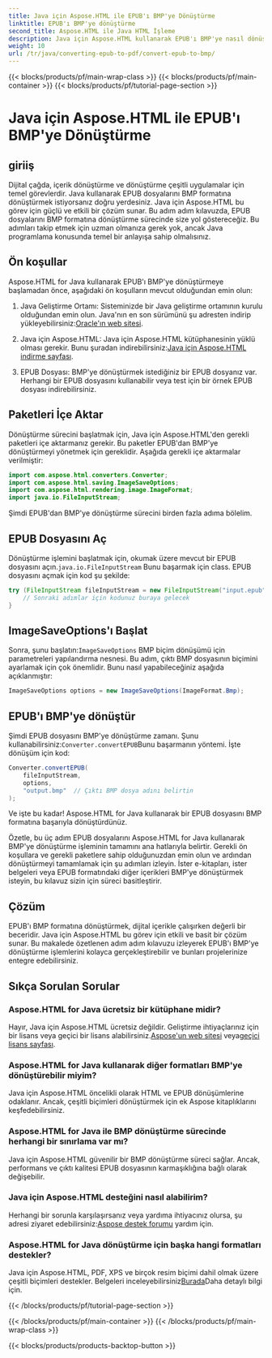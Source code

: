 ```yaml
---
title: Java için Aspose.HTML ile EPUB'ı BMP'ye Dönüştürme
linktitle: EPUB'ı BMP'ye dönüştürme
second_title: Aspose.HTML ile Java HTML İşleme
description: Java için Aspose.HTML kullanarak EPUB'ı BMP'ye nasıl dönüştüreceğinizi öğrenin. Etkili içerik dönüşümü için adım adım kılavuz.
weight: 10
url: /tr/java/converting-epub-to-pdf/convert-epub-to-bmp/
---
```


{{< blocks/products/pf/main-wrap-class >}}
{{< blocks/products/pf/main-container >}}
{{< blocks/products/pf/tutorial-page-section >}}

# Java için Aspose.HTML ile EPUB'ı BMP'ye Dönüştürme


## giriiş

Dijital çağda, içerik dönüştürme ve dönüştürme çeşitli uygulamalar için temel görevlerdir. Java kullanarak EPUB dosyalarını BMP formatına dönüştürmek istiyorsanız doğru yerdesiniz. Java için Aspose.HTML bu görev için güçlü ve etkili bir çözüm sunar. Bu adım adım kılavuzda, EPUB dosyalarını BMP formatına dönüştürme sürecinde size yol göstereceğiz. Bu adımları takip etmek için uzman olmanıza gerek yok, ancak Java programlama konusunda temel bir anlayışa sahip olmalısınız.

## Ön koşullar

Aspose.HTML for Java kullanarak EPUB'ı BMP'ye dönüştürmeye başlamadan önce, aşağıdaki ön koşulların mevcut olduğundan emin olun:

1.  Java Geliştirme Ortamı: Sisteminizde bir Java geliştirme ortamının kurulu olduğundan emin olun. Java'nın en son sürümünü şu adresten indirip yükleyebilirsiniz:[Oracle'ın web sitesi](https://www.oracle.com/java/technologies/javase-downloads.html).

2.  Java için Aspose.HTML: Java için Aspose.HTML kütüphanesinin yüklü olması gerekir. Bunu şuradan indirebilirsiniz:[Java için Aspose.HTML indirme sayfası](https://releases.aspose.com/html/java/).

3. EPUB Dosyası: BMP'ye dönüştürmek istediğiniz bir EPUB dosyanız var. Herhangi bir EPUB dosyasını kullanabilir veya test için bir örnek EPUB dosyası indirebilirsiniz.

## Paketleri İçe Aktar

Dönüştürme sürecini başlatmak için, Java için Aspose.HTML'den gerekli paketleri içe aktarmanız gerekir. Bu paketler EPUB'dan BMP'ye dönüştürmeyi yönetmek için gereklidir. Aşağıda gerekli içe aktarmalar verilmiştir:

```java
import com.aspose.html.converters.Converter;
import com.aspose.html.saving.ImageSaveOptions;
import com.aspose.html.rendering.image.ImageFormat;
import java.io.FileInputStream;
```

Şimdi EPUB'dan BMP'ye dönüştürme sürecini birden fazla adıma bölelim.

## EPUB Dosyasını Aç

 Dönüştürme işlemini başlatmak için, okumak üzere mevcut bir EPUB dosyasını açın.`java.io.FileInputStream` Bunu başarmak için class. EPUB dosyasını açmak için kod şu şekilde:

```java
try (FileInputStream fileInputStream = new FileInputStream("input.epub")) {
    // Sonraki adımlar için kodunuz buraya gelecek
}
```

## ImageSaveOptions'ı Başlat

 Sonra, şunu başlatın:`ImageSaveOptions` BMP biçim dönüşümü için parametreleri yapılandırma nesnesi. Bu adım, çıktı BMP dosyasının biçimini ayarlamak için çok önemlidir. Bunu nasıl yapabileceğiniz aşağıda açıklanmıştır:

```java
ImageSaveOptions options = new ImageSaveOptions(ImageFormat.Bmp);
```

## EPUB'ı BMP'ye dönüştür

 Şimdi EPUB dosyasını BMP'ye dönüştürme zamanı. Şunu kullanabilirsiniz:`Converter.convertEPUB`Bunu başarmanın yöntemi. İşte dönüşüm için kod:

```java
Converter.convertEPUB(
    fileInputStream,
    options,
    "output.bmp"  // Çıktı BMP dosya adını belirtin
);
```

Ve işte bu kadar! Aspose.HTML for Java kullanarak bir EPUB dosyasını BMP formatına başarıyla dönüştürdünüz.

Özetle, bu üç adım EPUB dosyalarını Aspose.HTML for Java kullanarak BMP'ye dönüştürme işleminin tamamını ana hatlarıyla belirtir. Gerekli ön koşullara ve gerekli paketlere sahip olduğunuzdan emin olun ve ardından dönüştürmeyi tamamlamak için şu adımları izleyin. İster e-kitapları, ister belgeleri veya EPUB formatındaki diğer içerikleri BMP'ye dönüştürmek isteyin, bu kılavuz sizin için süreci basitleştirir.

## Çözüm

EPUB'ı BMP formatına dönüştürmek, dijital içerikle çalışırken değerli bir beceridir. Java için Aspose.HTML bu görev için etkili ve basit bir çözüm sunar. Bu makalede özetlenen adım adım kılavuzu izleyerek EPUB'ı BMP'ye dönüştürme işlemlerini kolayca gerçekleştirebilir ve bunları projelerinize entegre edebilirsiniz.

## Sıkça Sorulan Sorular

### Aspose.HTML for Java ücretsiz bir kütüphane midir?
Hayır, Java için Aspose.HTML ücretsiz değildir. Geliştirme ihtiyaçlarınız için bir lisans veya geçici bir lisans alabilirsiniz.[Aspose'un web sitesi](https://purchase.aspose.com/buy) veya[geçici lisans sayfası](https://purchase.aspose.com/temporary-license/).

### Aspose.HTML for Java kullanarak diğer formatları BMP'ye dönüştürebilir miyim?
Java için Aspose.HTML öncelikli olarak HTML ve EPUB dönüşümlerine odaklanır. Ancak, çeşitli biçimleri dönüştürmek için ek Aspose kitaplıklarını keşfedebilirsiniz.

### Aspose.HTML for Java ile BMP dönüştürme sürecinde herhangi bir sınırlama var mı?
Java için Aspose.HTML güvenilir bir BMP dönüştürme süreci sağlar. Ancak, performans ve çıktı kalitesi EPUB dosyasının karmaşıklığına bağlı olarak değişebilir.

### Java için Aspose.HTML desteğini nasıl alabilirim?
 Herhangi bir sorunla karşılaşırsanız veya yardıma ihtiyacınız olursa, şu adresi ziyaret edebilirsiniz:[Aspose destek forumu](https://forum.aspose.com/) yardım için.

### Aspose.HTML for Java dönüştürme için başka hangi formatları destekler?
 Java için Aspose.HTML, PDF, XPS ve birçok resim biçimi dahil olmak üzere çeşitli biçimleri destekler. Belgeleri inceleyebilirsiniz[Burada](https://reference.aspose.com/html/java/)Daha detaylı bilgi için.

{{< /blocks/products/pf/tutorial-page-section >}}

{{< /blocks/products/pf/main-container >}}
{{< /blocks/products/pf/main-wrap-class >}}

{{< blocks/products/products-backtop-button >}}
